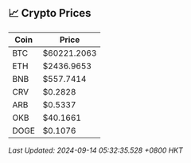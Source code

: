 ## 📈 Crypto Prices

| Coin | Price |
| ---- | ----- |
| BTC | $60221.2063 |
| ETH | $2436.9653 |
| BNB | $557.7414 |
| CRV | $0.2828 |
| ARB | $0.5337 |
| OKB | $40.1661 |
| DOGE | $0.1076 |

_Last Updated: 2024-09-14 05:32:35.528 +0800 HKT_